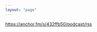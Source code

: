 ```yaml
---
layout: "page"
---
```


[<https://anchor.fm/s/432ffb50/podcast/rss>](https://anchor.fm/s/432ffb50/podcast/rss)
